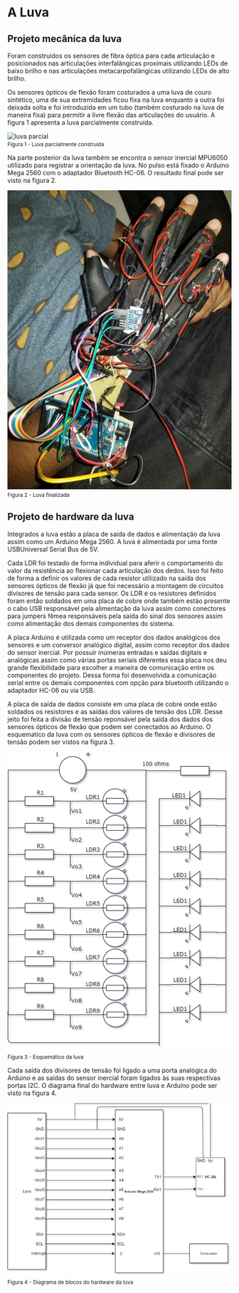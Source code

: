 <!-- # [Mirror Hand](luvafinal.md) -->

# A Luva

## Projeto mecânica da luva

Foram construídos os sensores de fibra óptica para cada articulação e posicionados nas articulações interfalângicas proximais utilizando LEDs de baixo brilho e nas articulações metacarpofalângicas utilizando LEDs de alto brilho.

Os sensores ópticos de flexão foram costurados a uma luva de couro sintético, uma de sua extremidades ficou fixa na luva enquanto a outra foi deixada solta e foi introduzida em um tubo (também costurado na luva de maneira fixa) para permitir a livre flexão das articulações do usuário. A figura 1 apresenta a luva parcialmente construída.

![luva parcial](luva/maoparcial4.jpg)
<br>
<small>Figura 1 - Luva parcialmente construída</small>

Na parte posterior da luva também se encontra o sensor inercial MPU6050 utilizado para registrar a orientação da luva. No pulso está fixado o Arduino Mega 2560 com o adaptador Bluetooth HC-06. O resultado final pode ser visto na figura 2.

![luva terminada](luva/luvafinal.jpg)
<br>
<small>Figura 2 - Luva finalizada</small>

## Projeto de hardware da luva

Integrados a luva estão a placa de saída de dados e alimentação da luva assim como um Arduino Mega 2560. A luva é alimentada por uma fonte USBUniversal Serial Bus de 5V.

Cada LDR foi testado de forma individual para aferir o comportamento do valor da resistência ao flexionar cada articulação dos dedos. Isso foi feito de forma a definir os valores de cada resistor utilizado na saída dos sensores ópticos de flexão já que foi necessário a montagem de circuitos divisores de tensão para cada sensor. Os LDR e os resistores definidos foram então soldados em uma placa de cobre onde também estão presente o cabo USB responsável pela alimentação da luva assim como conectores para jumpers fêmea responsáveis pela saída do sinal dos sensores assim como alimentação dos demais componentes do sistema.

A placa Arduino é utilizada como um receptor dos dados analógicos dos sensores e um conversor analógico digital, assim como receptor dos dados do sensor inercial. Por possuir inúmeras entradas e saídas digitais e analógicas assim como várias portas seriais diferentes  essa placa nos deu grande flexibilidade para escolher a maneira de comunicação entre os componentes do projeto. Dessa forma foi desenvolvida a comunicação serial entre os demais componentes com opção para bluetooth utilizando o adaptador HC-06 ou via USB.

A placa de saída de dados consiste em uma placa de cobre onde estão soldados os resistores e as saídas dos valores de tensão dos LDR. Desse jeito foi feita a divisão de tensão reponsável pela saída dos dados dos sensores ópticos de flexão que podem ser conectados ao Arduino. O esquematico da luva com os sensores ópticos de flexão e divisores de tensão podem ser vistos na figura 3.

![esquematico luva](/diagramas/esquematicoLuva.png)
<br>
<small>Figura 3 - Esquemático da luva</small>

Cada saída dos divisores de tensão foi ligado a uma porta analógica do Arduino e as saídas do sensor inercial foram ligados às suas respectivas portas I2C. O diagrama final do hardware entre luva e Arduino pode ser visto na figura 4.

![diagrama luva e arduino](/diagramas/diagramaluvaarduino.jpg)
<br>
<small>Figura 4 - Diagrama de blocos do hardware da luva</small>